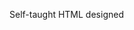 Self-taught HTML designed
              
 
 
 
      
 
 
                                                                                                                                                                                                            